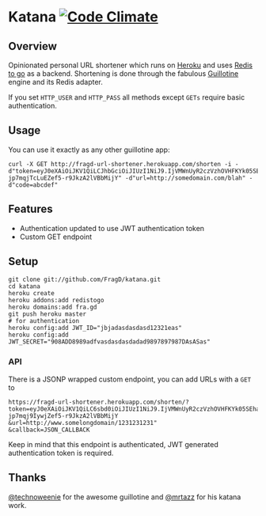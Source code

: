 # Katana [![Code Climate](https://codeclimate.com/github/mrtazz/katana.png)](https://codeclimate.com/github/mrtazz/katana)

## Overview
Opinionated personal URL shortener which runs on [Heroku][1] and uses [Redis to
go][2] as a backend. Shortening is done through the fabulous [Guillotine][3]
engine and its Redis adapter.

If you set `HTTP_USER` and `HTTP_PASS` all methods except `GETs` require basic
authentication.

## Usage
You can use it exactly as any other guillotine app:

    curl -X GET http://fragd-url-shortener.herokuapp.com/shorten -i -d"token=eyJ0eXAiOiJKV1QiLCJhbGciOiJIUzI1NiJ9.IjVMWnUyR2czVzhOVHFKYk05SEhaTlNnZCI.no5LH7TYkss-jp7mqjTcLuEZef5-r9JkzA2lVBbMijY" -d"url=http://somedomain.com/blah" -d"code=abcdef"


## Features
- Authentication updated to use JWT authentication token 
- Custom GET endpoint

## Setup

    git clone git://github.com/FragD/katana.git
    cd katana
    heroku create
    heroku addons:add redistogo
    heroku domains:add fra.gd
    git push heroku master
    # for authentication
    heroku config:add JWT_ID="jbjadasdasdasd12321eas"
    heroku config:add JWT_SECRET="908ADD8989adfvasdasdasdadad9897897987DAsASas"



### API
There is a JSONP wrapped custom endpoint, you can add URLs with a `GET` to

    https://fragd-url-shortener.herokuapp.com/shorten/?
    token=eyJ0eXAiOiJKV1QiLC6sbd0iOiJIUzI1NiJ9.IjVMWnUyR2czVzhOVHFKYk05SEhaTlNnZCI.no5LH7TYkss-jp7mqj9IywjZef5-r9JkzA2lVBbMijY
    &url=http://www.somelongdomain/1231231231"
    &callback=JSON_CALLBACK

Keep in mind that this endpoint is authenticated, JWT generated authentication token is required.

## Thanks
[@technoweenie][4] for the awesome guillotine and [@mrtazz][8] for his katana work.

[1]: http://heroku.com
[2]: http://redistogo.com
[3]: https://github.com/technoweenie/guillotine
[4]: https://twitter.com/technoweenie
[5]: https://twitter.com/roidrage
[6]: https://github.com/mattmatt/s3itch
[7]: http://tapbots.com/software/tweetbot/
[8]: http://github.com/mrtazz/
